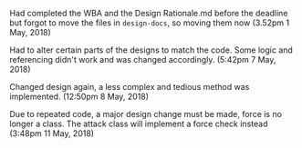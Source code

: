 Had completed the WBA and the Design Rationale.md before the deadline but forgot to move the files in `design-docs`, so moving them now (3.52pm 1 May, 2018)

Had to alter certain parts of the designs to match the code. Some logic and referencing didn't work and was changed accordingly. (5:42pm 7 May, 2018)

Changed design again, a less complex and tedious method was implemented. (12:50pm 8 May, 2018)

Due to repeated code, a major design change must be made, force is no longer a class. The attack class will implement a force check instead (3:48pm 11 May, 2018)